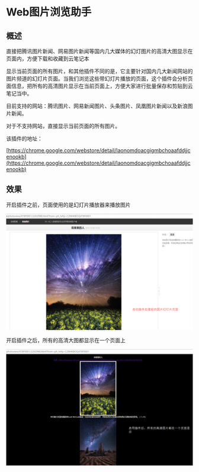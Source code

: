 # Web图片浏览助手

## 概述

直接把腾讯图片新闻、网易图片新闻等国内几大媒体的幻灯图片的高清大图显示在页面内，方便下载和收藏到云笔记本

显示当前页面的所有图片，和其他插件不同的是，它主要针对国内几大新闻网站的图片频道的幻灯片页面。当我们浏览这些带幻灯片播放的页面，这个插件会分析页面信息，把所有的高清图片显示在当前页面上，方便大家进行批量保存和剪贴到云笔记当中。

目前支持的网站：腾讯图片、网易新闻图片、头条图片、凤凰图片新闻以及新浪图片新闻。

对于不支持网站，直接显示当前页面的所有图片。

该插件的地址：

[https://chrome.google.com/webstore/detail/laonomdoacgigmbchoaafddjjcenookb](https://chrome.google.com/webstore/detail/laonomdoacgigmbchoaafddjjcenookb)

## 效果

开启插件之前，页面使用的是幻灯片播放器来播放图片

![开启插件之前](doc/images/ori.png)

开启插件之后，所有的高清大图都显示在一个页面上

![开启插件之后](doc/images/after.png)
